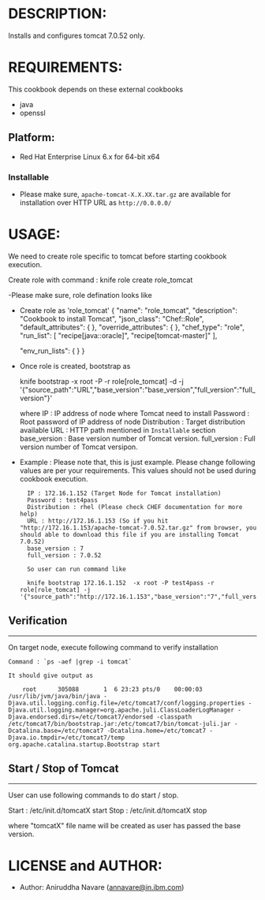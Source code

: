 
# DESCRIPTION:

Installs and configures tomcat 7.0.52 only.


# REQUIREMENTS:

This cookbook depends on these external cookbooks

- java
- openssl

## Platform:

- Red Hat Enterprise Linux 6.x for 64-bit x64 

### Installable 
- Please make sure, `apache-tomcat-X.X.XX.tar.gz` are available for installation over HTTP URL as `http://0.0.0.0/`


# USAGE:

We need to create role specific to tomcat  before starting cookbook execution.

Create role with command : knife role create role_tomcat

-Please make sure, role defination looks like

- Create role as 'role_tomcat' 
 {
	"name": "role_tomcat",
  	"description": "Cookbook to install Tomcat",
  	"json_class": "Chef::Role",
  	"default_attributes": {
  	},
  	"override_attributes": {
  	},
  	"chef_type": "role",
  	"run_list": [
		"recipe[java::oracle]",
		"recipe[tomcat-master]"
  	],

  	 "env_run_lists": {
  	}
 }

 -  Once role is created, bootstrap as
 
	knife bootstrap <IP> -x root -P <password> -r role[role_tomcat] -d <distribution>  -j '{"source_path":"URL","base_version":"base_version","full_version":"full_version"}'
	
	where
		IP : IP address of node where Tomcat need to install
		Password : Root password of IP address of node
		Distribution : Target distribution available
		URL : HTTP path mentioned in `Installable` section
		base_version : Base version number of Tomcat version.
		full_version : Full version number of Tomcat versipon.
	

- Example : Please note that, this is just example. Please change following values are per your requirements. This values should not be used during cookbook execution.

		IP : 172.16.1.152 (Target Node for Tomcat installation)
		Password : test4pass
		Distribution : rhel (Please check CHEF documentation for more help)
		URL : http://172.16.1.153 (So if you hit "http://172.16.1.153/apache-tomcat-7.0.52.tar.gz" from browser, you should able to download this file if you are installing Tomcat 7.0.52)
		base_version : 7
		full_version : 7.0.52
		
		So user can run command like
		
		knife bootstrap 172.16.1.152  -x root -P test4pass -r role[role_tomcat] -j '{"source_path":"http://172.16.1.153","base_version":"7","full_version":"7.0.52"}' 


## Verification
----------------
 On target node, execute following command to verify installation

	Command : `ps -aef |grep -i tomcat` 
	
	It should give output as 
			
		root      305088       1  6 23:23 pts/0    00:00:03 /usr/lib/jvm/java/bin/java -Djava.util.logging.config.file=/etc/tomcat7/conf/logging.properties -Djava.util.logging.manager=org.apache.juli.ClassLoaderLogManager -Djava.endorsed.dirs=/etc/tomcat7/endorsed -classpath /etc/tomcat7/bin/bootstrap.jar:/etc/tomcat7/bin/tomcat-juli.jar -Dcatalina.base=/etc/tomcat7 -Dcatalina.home=/etc/tomcat7 -Djava.io.tmpdir=/etc/tomcat7/temp org.apache.catalina.startup.Bootstrap start

## Start / Stop of Tomcat
--------------------------
User can use following commands to do start / stop. 

Start : /etc/init.d/tomcatX start
Stop : /etc/init.d/tomcatX stop

where "tomcatX" file name will be created as user has passed the base version. 
			
			
# LICENSE and AUTHOR:

- Author: Aniruddha Navare (<annavare@in.ibm.com>)

